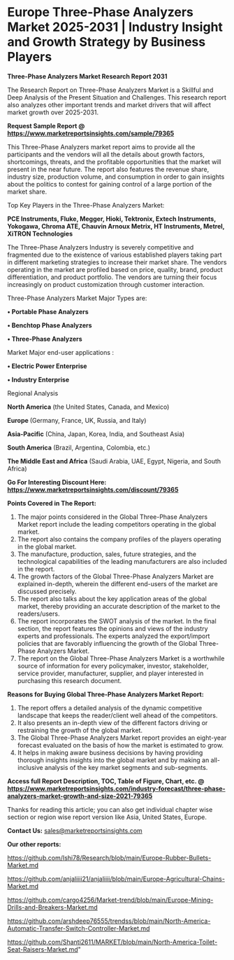# Europe Three-Phase Analyzers Market 2025-2031 | Industry Insight and Growth Strategy by Business Players

<strong>Three-Phase Analyzers Market Research Report 2031</strong>

The Research Report on Three-Phase Analyzers Market is a Skillful and Deep Analysis of the Present Situation and Challenges. This research report also analyzes other important trends and market drivers that will affect market growth over 2025-2031.

<strong>Request Sample Report @ <a href=https://www.marketreportsinsights.com/sample/79365>https://www.marketreportsinsights.com/sample/79365</a></strong>

This Three-Phase Analyzers market report aims to provide all the participants and the vendors will all the details about growth factors, shortcomings, threats, and the profitable opportunities that the market will present in the near future. The report also features the revenue share, industry size, production volume, and consumption in order to gain insights about the politics to contest for gaining control of a large portion of the market share.

Top Key Players in the Three-Phase Analyzers Market:

<strong>PCE Instruments, Fluke, Megger, Hioki, Tektronix, Extech Instruments, Yokogawa, Chroma ATE, Chauvin Arnoux Metrix, HT Instruments, Metrel, XiTRON Technologies</strong>

The Three-Phase Analyzers Industry is severely competitive and fragmented due to the existence of various established players taking part in different marketing strategies to increase their market share. The vendors operating in the market are profiled based on price, quality, brand, product differentiation, and product portfolio. The vendors are turning their focus increasingly on product customization through customer interaction.

Three-Phase Analyzers Market Major Types are:

<strong>• Portable Phase Analyzers

• Benchtop Phase Analyzers

• Three-Phase Analyzers</strong>

Market Major end-user applications :

<strong>• Electric Power Enterprise

• Industry Enterprise</strong>

Regional Analysis

</u><strong><b>North America</b></strong> (the United States, Canada, and Mexico)

<strong><b>Europe </b></strong>(Germany, France, UK, Russia, and Italy)

<strong><b>Asia-Pacific</b></strong> (China, Japan, Korea, India, and Southeast Asia)

<strong><b>South America</b></strong> (Brazil, Argentina, Colombia, etc.)

<strong><b>The Middle East and Africa</b></strong> (Saudi Arabia, UAE, Egypt, Nigeria, and South Africa)

<strong>Go For Interesting Discount Here: <a href=https://www.marketreportsinsights.com/discount/79365>https://www.marketreportsinsights.com/discount/79365</a></strong>

<strong>Points Covered in The Report:</strong>
<ol>
  <li>The major points considered in the Global Three-Phase Analyzers Market report include the leading competitors operating in the global market.</li>
  <li>The report also contains the company profiles of the players operating in the global market.</li>
  <li>The manufacture, production, sales, future strategies, and the technological capabilities of the leading manufacturers are also included in the report.</li>
  <li>The growth factors of the Global Three-Phase Analyzers Market are explained in-depth, wherein the different end-users of the market are discussed precisely.</li>
  <li>The report also talks about the key application areas of the global market, thereby providing an accurate description of the market to the readers/users.</li>
  <li>The report incorporates the SWOT analysis of the market. In the final section, the report features the opinions and views of the industry experts and professionals. The experts analyzed the export/import policies that are favorably influencing the growth of the Global Three-Phase Analyzers Market.</li>
  <li>The report on the Global Three-Phase Analyzers Market is a worthwhile source of information for every policymaker, investor, stakeholder, service provider, manufacturer, supplier, and player interested in purchasing this research document.</li>
</ol>
<strong>Reasons for Buying Global Three-Phase Analyzers Market Report:</strong>

<ol>
  <li>The report offers a detailed analysis of the dynamic competitive landscape that keeps the reader/client well ahead of the competitors.</li>
  <li>It also presents an in-depth view of the different factors driving or restraining the growth of the global market.</li>
  <li>The Global Three-Phase Analyzers Market report provides an eight-year forecast evaluated on the basis of how the market is estimated to grow.</li>
  <li>It helps in making aware business decisions by having providing thorough insights insights into the global market and by making an all-inclusive analysis of the key market segments and sub-segments.</li>
</ol>
<strong>Access full Report Description, TOC, Table of Figure, Chart, etc. @ <a href=https://www.marketreportsinsights.com/industry-forecast/three-phase-analyzers-market-growth-and-size-2021-79365>https://www.marketreportsinsights.com/industry-forecast/three-phase-analyzers-market-growth-and-size-2021-79365</a></strong>


Thanks for reading this article; you can also get individual chapter wise section or region wise report version like Asia, United States, Europe.

<strong>Contact Us:</strong>
sales@marketreportsinsights.com

<strong>Our other reports:</strong>

<a href=https://github.com/Ishi78/Research/blob/main/Europe-Rubber-Bullets-Market.md>https://github.com/Ishi78/Research/blob/main/Europe-Rubber-Bullets-Market.md</a>

<a href=https://github.com/anjaliiii21/anjaliiii/blob/main/Europe-Agricultural-Chains-Market.md>https://github.com/anjaliiii21/anjaliiii/blob/main/Europe-Agricultural-Chains-Market.md</a>

<a href=https://github.com/cargo4256/Market-trend/blob/main/Europe-Mining-Drills-and-Breakers-Market.md>https://github.com/cargo4256/Market-trend/blob/main/Europe-Mining-Drills-and-Breakers-Market.md</a>

<a href=https://github.com/arshdeep76555/trendss/blob/main/North-America-Automatic-Transfer-Switch-Controller-Market.md>https://github.com/arshdeep76555/trendss/blob/main/North-America-Automatic-Transfer-Switch-Controller-Market.md</a>

<a href=https://github.com/Shanti2611/MARKET/blob/main/North-America-Toilet-Seat-Raisers-Market.md>https://github.com/Shanti2611/MARKET/blob/main/North-America-Toilet-Seat-Raisers-Market.md</a>"
